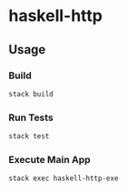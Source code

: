 # haskell-http

## Usage

### Build
 
```bash
stack build
```

### Run Tests

```bash
stack test
```

### Execute Main App

```bash
stack exec haskell-http-exe
```
